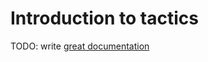 # Introduction to tactics

TODO: write [great documentation](http://jacobian.org/writing/great-documentation/what-to-write/)
